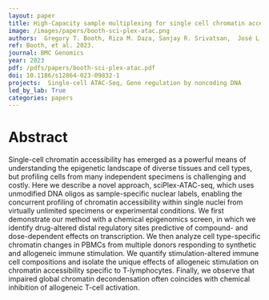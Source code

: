 ```yaml
---
layout: paper
title: High-Capacity sample multiplexing for single cell chromatin accessibility profiling
image: /images/papers/booth-sci-plex-atac.png
authors:  Gregory T. Booth, Riza M. Daza, Sanjay R. Srivatsan,  José L. McFaline-Figueroa, Rula Green Gladden,  Scott N. Furlan,  Jay Shendure, Cole Trapnell
ref: Booth, et al. 2023.
journal: BMC Genomics
year: 2023
pdf: /pdfs/papers/booth-sci-plex-atac.pdf
doi: 10.1186/s12864-023-09832-1
projects:  Single-cell ATAC-Seq, Gene regulation by noncoding DNA
led_by_lab: True
categories: papers
---
```


# Abstract

Single-cell chromatin accessibility has emerged as a powerful means of understanding the epigenetic landscape of diverse tissues and cell types, but profiling cells from many independent specimens is challenging and costly. Here we describe a novel approach, sciPlex-ATAC-seq, which uses unmodified DNA oligos as sample-specific nuclear labels, enabling the concurrent profiling of chromatin accessibility within single nuclei from virtually unlimited specimens or experimental conditions. We first demonstrate our method with a chemical epigenomics screen, in which we identify drug-altered distal regulatory sites predictive of compound- and dose-dependent effects on transcription. We then analyze cell type-specific chromatin changes in PBMCs from multiple donors responding to synthetic and allogeneic immune stimulation. We quantify stimulation-altered immune cell compositions and isolate the unique effects of allogeneic stimulation on chromatin accessibility specific to T-lymphocytes. Finally, we observe that impaired global chromatin decondensation often coincides with chemical inhibition of allogeneic T-cell activation.


